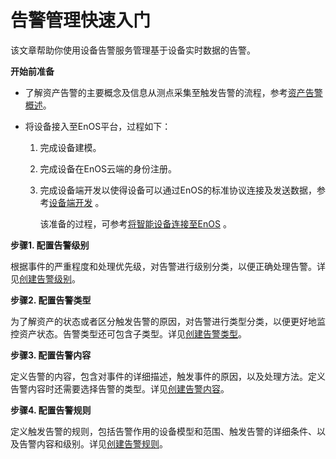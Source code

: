 # 告警管理快速入门
<!--
The short description should be a single, concise paragraph that contains one or two sentences and no more than 50 words.
Briefly mention what the user's learning goal is and include the following SEO keywords in the title short description: EnOS, ServiceName, tutorial.
-->

该文章帮助你使用设备告警服务管理基于设备实时数据的告警。

**开始前准备**

- 了解资产告警的主要概念及信息从测点采集至触发告警的流程，参考[资产告警概述](alert_overview)。
- 将设备接入至EnOS平台，过程如下：
  
  1. 完成设备建模。
   
  2. 完成设备在EnOS云端的身份注册。
   
  3. 完成设备端开发以使得设备可以通过EnOS的标准协议连接及发送数据，参考[设备端开发](../device/devlop/index.rst) 。

     该准备的过程，可参考[将智能设备连接至EnOS](../../quickstart/gettingstarted_device_connection) 。

**步骤1. 配置告警级别**

根据事件的严重程度和处理优先级，对告警进行级别分类，以便正确处理告警。详见[创建告警级别](create_alert_severity)。

**步骤2. 配置告警类型**

为了解资产的状态或者区分触发告警的原因，对告警进行类型分类，以便更好地监控资产状态。告警类型还可包含子类型。详见[创建告警类型](create_alert_type)。

**步骤3. 配置告警内容**

定义告警的内容，包含对事件的详细描述，触发事件的原因，以及处理方法。定义告警内容时还需要选择告警的类型。详见[创建告警内容](create_alert_content)。

**步骤4. 配置告警规则**

定义触发告警的规则，包括告警作用的设备模型和范围、触发告警的详细条件、以及告警内容和级别。详见[创建告警规则](create_alert_rule)。
